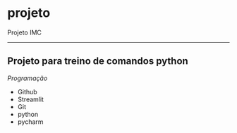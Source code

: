 # projeto
Projeto IMC

-------------
## Projeto para treino de comandos python ##

*Programação*
- Github
- Streamlit
- Git
- python
- pycharm
